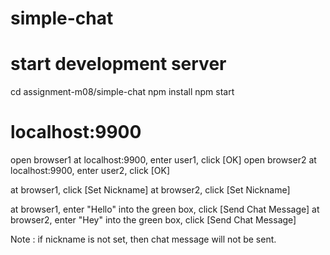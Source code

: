 # simple-chat
# start development server

cd assignment-m08/simple-chat
npm install
npm start

# localhost:9900

open browser1 at localhost:9900, enter user1, click [OK]
open browser2 at localhost:9900, enter user2, click [OK]

at browser1, click [Set Nickname]
at browser2, click [Set Nickname]

at browser1, enter "Hello" into the green box, click [Send Chat Message]
at browser2, enter "Hey" into the green box, click [Send Chat Message]

Note : if nickname is not set, then chat message will not be sent.